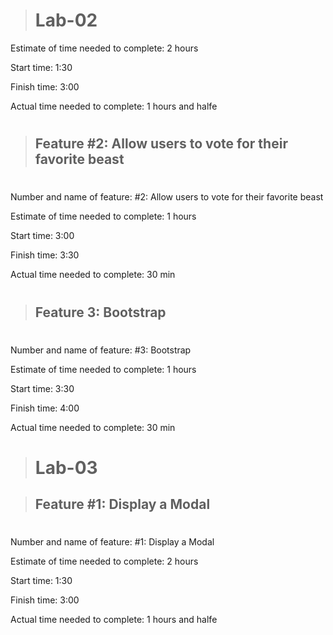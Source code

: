 ># Lab-02

Estimate of time needed to complete: 2 hours

Start time: 1:30

Finish time: 3:00

Actual time needed to complete: 1 hours and halfe


#
>## Feature #2: Allow users to vote for their favorite beast
#
Number and name of feature: #2: Allow users to vote for their favorite beast

Estimate of time needed to complete: 1 hours

Start time: 3:00

Finish time: 3:30

Actual time needed to complete: 30 min

#
>## Feature 3: Bootstrap
#
Number and name of feature: #3: Bootstrap

Estimate of time needed to complete: 1 hours

Start time: 3:30

Finish time: 4:00

Actual time needed to complete: 30 min
#
># Lab-03

>## Feature #1: Display a Modal
#
Number and name of feature: #1: Display a Modal

Estimate of time needed to complete: 2 hours

Start time: 1:30

Finish time: 3:00

Actual time needed to complete: 1 hours and halfe

